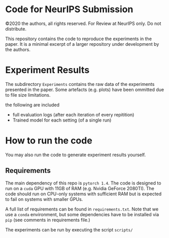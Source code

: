 # Code for NeurIPS Submission

©2020 the authors, all rights reserved. For Review at NeurIPS only. Do not distribute.

This repository contains the code to reproduce the experiments in the paper. It is a minimal excerpt of a larger repository under development by the authors.

# Experiment Results

The subdirectory `Experiments` contains the raw data of the experiments presented in the paper.
Some artefacts (e.g. plots) have been ommitted due to file size limitations.

the following are included
* full evaluation logs (after each iteration of every repitition)
* Trained model for each setting (of a single run)


# How to run the code

You may also run the code to generate experiment results yourself.

## Requirements
The main dependency of this repo is `pytorch 1.4`. The code is designed to run on a `cuda` GPU with 11GB of RAM (e.g. Nvidia GeForce 2080TI). 
The code should run on CPU-only systems with sufficient RAM but is expected to fail on systems with smaller GPUs.

A full list of requirements can be found in `requirements.txt`. Note that we use a `conda` environment, but some dependencies have to be installed via `pip` (see comments in requirements file.)

The experiments can be run by executing the script `scripts/`